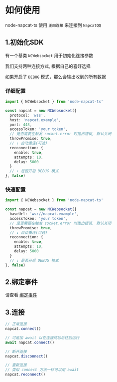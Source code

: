 # 如何使用

node-napcat-ts 使用 `正向连接` 来连接到 `NapcatQQ`

## 1.初始化SDK

有一个基类 `NCWebsocket` 用于初始化连接参数

我们支持两种连接方式, 根据自己的喜好选择

如果开启了 `DEBUG` 模式，那么会输出收到的所有数据

### 详细配置

``` typescript
import { NCWebsocket } from 'node-napcat-ts'

const napcat = new NCWebsocket({
  protocol: 'wss',
  host: 'napcat.example',
  port: 443,
  accessToken: 'your token',
  // 是否需要在触发 socket.error 时抛出错误, 默认关闭
  throwPromise: true,
  // ↓ 自动重连(可选)
  reconnection: {
    enable: true,
    attempts: 10,
    delay: 5000
  }
  // ↓ 是否开启 DEBUG 模式
}, false)
```

### 快速配置

``` typescript
import { NCWebsocket } from 'node-napcat-ts'

const napcat = new NCWebsocket({
  baseUrl: 'ws://napcat.example',
  accessToken: 'your token',
  // 是否需要在触发 socket.error 时抛出错误, 默认关闭
  throwPromise: true,
  // ↓ 自动重连(可选)
  reconnection: {
    enable: true,
    attempts: 10,
    delay: 5000
  }
  // ↓ 是否开启 DEBUG 模式
}, false)
```

## 2.绑定事件

请查看 [绑定事件](./getting-started.md)

## 3.连接

``` typescript
// 正常连接
napcat.connect()

// 可追加 await 以在连接成功后往后运行
await napcat.connect()

// 断开连接
napcat.disconnect()

// 重新连接
// 类似 connect 方法一样可以用 await
napcat.reconnect()
```
